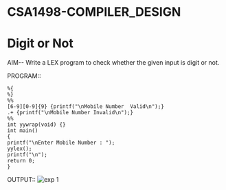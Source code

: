 # CSA1498-COMPILER_DESIGN

# Digit or Not
AIM-- Write a LEX program to check whether the given input is digit or not.

PROGRAM:: 

    %{
    %}
    %%
    [6-9][0-9]{9} {printf("\nMobile Number  Valid\n");}
    .+ {printf("\nMobile Number Invalid\n");}
    %%
    int yywrap(void) {}
    int main()
    {
    printf("\nEnter Mobile Number : ");
    yylex();
    printf("\n");
    return 0;
    }
OUTPUT::
![exp 1](https://github.com/user-attachments/assets/4e96ff6f-bf84-4c62-b2c0-d37a03375b97)

